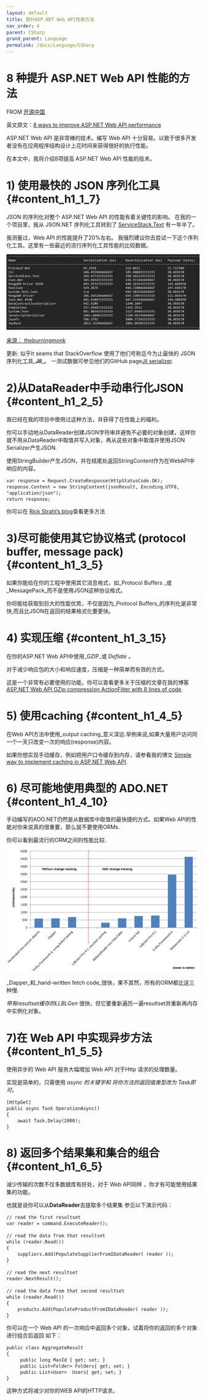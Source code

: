 ```yaml
---
layout: default
title: 提升ASP.NET Web API性能方法
nav_order: 4
parent: CSharp
grand_parent: Language
permalink: /docs/Language/CSharp
---
```


# 8 种提升 ASP.NET Web API 性能的方法

FROM [开源中国](https://www.oschina.net/translate/8-ways-improve-asp-net-web-api-performance)

英文原文：[8 ways to improve ASP.NET Web API performance](http://blog.developers.ba/8-ways-improve-asp-net-web-api-performance/)

ASP.NET Web API 是非常棒的技术。编写 Web API 十分容易，以致于很多开发者没有在应用程序结构设计上花时间来获得很好的执行性能。

在本文中，我将介绍8项提高 ASP.NET Web API 性能的技术。

# 1\) 使用最快的 JSON 序列化工具 {#content_h1_1_7}

JSON 的序列化对整个 ASP.NET Web API 的性能有着关键性的影响。 在我的一个项目里，我从 JSON.NET 序列化工具转到了 [ServiceStack.Text](https://servicestack.net/text) 有一年半了。

我测量过，Web API 的性能提升了20%左右。 我强烈建议你去尝试一下这个序列化工具。这里有一些最近的流行序列化工具性能的比较数据。

![](/assets/23071618_Ks6a.png)

[来源： theburningmonk](http://theburningmonk.com/2014/06/json-and-binary-serializers-benchmarks-updated/)

更新: 似乎It seams that StackOverflow 使用了他们号称迄今为止最快的 JSON 序列化工具_**Jil**_。 一测试数据可参见他们的GitHub page[Jil serializer](https://github.com/kevin-montrose/Jil).

# 2\)从DataReader中手动串行化JSON {#content_h1_2_5}

我已经在我的项目中使用过这种方法，并获得了在性能上的福利。

你可以手动地从DataReader创建JSON字符串并避免不必要的对象创建，这样你就不用从DataReader中取值并写入对象，再从这些对象中取值并使用JSON Serializer产生JSON.

使用StringBuilder产生JSON，并在结尾处返回StringContent作为在WebAPI中响应的内容。

```
var response = Request.CreateResponse(HttpStatusCode.OK);
response.Content = new StringContent(jsonResult, Encoding.UTF8, "application/json");
return response;
```

你可以在 [Rick Strahl’s blog](http://weblog.west-wind.com/posts/2009/Apr/24/JSON-Serialization-of-a-DataReader)查看更多方法

# 3\)尽可能使用其它协议格式 \(protocol buffer, message pack\) {#content_h1_3_5}

如果你能给在你的工程中使用其它消息格式，如_Protocol Buffers _或_MessagePack_而不是使用JSON这种协议格式。

你将能给获取到巨大的性能优势，不仅是因为_Protocol Buffers_的序列化是非常快,而且比JSON在返回的结果格式化要更快。

# 4\) 实现压缩 {#content_h1_3_15}

在你的ASP.NET Web API中使用_GZIP_或 _Deflate 。_

对于减少响应包的大小和响应速度，压缩是一种简单而有效的方式。

这是一个非常有必要使用的功能，你可以查看更多关于压缩的文章在我的博客 [ASP.NET Web API GZip compression ActionFilter with 8 lines of code](http://blog.developers.ba/asp-net-web-api-gzip-compression-actionfilter/).

# 5\) 使用caching {#content_h1_4_5}

在Web API方法中使用_output caching_意义深远.举例来说,如果大量用户访问同一个一天只改变一次的响应\(response\)内容。

如果你想实现手动缓存，例如把用户口令缓存到内存，请参看我的博文 [Simple way to implement caching in ASP.NET Web API](http://blog.developers.ba/simple-way-implement-caching-asp-net-web-api/).

# 6\) 尽可能地使用典型的 ADO.NET {#content_h1_4_10}

手动编写的ADO.NET仍然是从数据库中取值的最快捷的方式。如果Web API的性能对你来说真的很重要，那么就不要使用ORMs.

你可以看到最流行的ORM之间的性能比较.

![](/assets/2018年04月09日14:58:48.png)

_Dapper_和_hand-written fetch code_很快，果不其然，所有的ORM都比这三种慢.

_带有resultset缓存的LLBLGen_ 很快，但它要重新遍历一遍resultset并重新再内存中实例化对象。

# 7\)在 Web API 中实现异步方法 {#content_h1_5_5}

使用异步的 Web API 服务大幅增加 Web API 对于Http 请求的处理数量。

实现是简单的，只需使用 _async  的关键字和 将你方法的返回值类型改为 Task即可。_

```
[HttpGet]  
public async Task OperationAsync()  
{   
    await Task.Delay(2000);  
}
```

# 8\) 返回多个结果集和集合的组合 {#content_h1_6_5}

减少传输的次数不仅多数据库有好处，对于 Web API同样 ，你才有可能使用结果集的功能。

也就是说你可以从**DataReader**去提取多个结果集 参见以下演示代码：

```
// read the first resultset 
var reader = command.ExecuteReader(); 

// read the data from that resultset 
while (reader.Read()) 
{ 
    suppliers.Add(PopulateSupplierFromIDataReader( reader )); 
} 

// read the next resultset 
reader.NextResult(); 

// read the data from that second resultset 
while (reader.Read()) 
{ 
    products.Add(PopulateProductFromIDataReader( reader )); 
}
```

你可以在一个 Web API 的一次响应中返回多个对象，试着将你的返回的多个对象进行组合后返回 如下：

```
public class AggregateResult
{
     public long MaxId { get; set; }
     public List<Folder> Folders{ get; set; }
     public List<User>  Users{ get; set; }
}
```

这种方式将减少对你的WEB API的HTTP请求。

